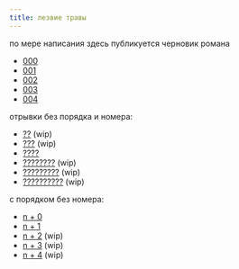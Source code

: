 ```yaml
---
title: лезвие травы
---
```


по мере написания здесь публикуется черновик романа

- [000](text/000.html)
- [001](text/001.html)
- [002](text/002.html)
- [003](text/003.html)
- [004](text/004.html)

отрывки без порядка и номера:

- [??](text/visiting.html) (wip)
- [???](text/coughing.html) (wip)
- [????](text/ads.html)
- [????????](text/why-rain.html) (wip)
- [?????????](text/those-liberals.html) (wip)
- [??????????](text/steam.html) (wip)

с порядком без номера:

- [n + 0](text/meeting.html)
- [n + 1](text/chronic-lack.html)
- [n + 2](text/meeting-2.html) (wip)
- [n + 3](text/miki.html) (wip)
- [n + 4](text/miki-more.html) (wip)

